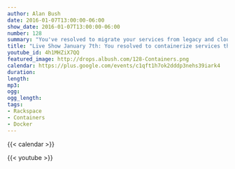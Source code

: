 ```yaml
---
author: Alan Bush
date: 2016-01-07T13:00:00-06:00
show_date: 2016-01-07T13:00:00-06:00
number: 128
summary: "You've resolved to migrate your services from legacy and cloud hardware to containers. Now what? We're talking with Rackers who have made this migration - both internally and for our customers.﻿"
title: "Live Show January 7th: You resolved to containerize services this year. Now what?"
youtube_id: 4h1MHZiX7QQ
featured_image: http://drops.albush.com/128-Containers.png
calendar: https://plus.google.com/events/c1qft1h7ok2dddp3nehs39iark4
duration:
length:
mp3:
ogg:
ogg_length:
tags:
- Rackspace
- Containers
- Docker
---
```

<!--more-->

{{< calendar >}}

{{< youtube >}}
